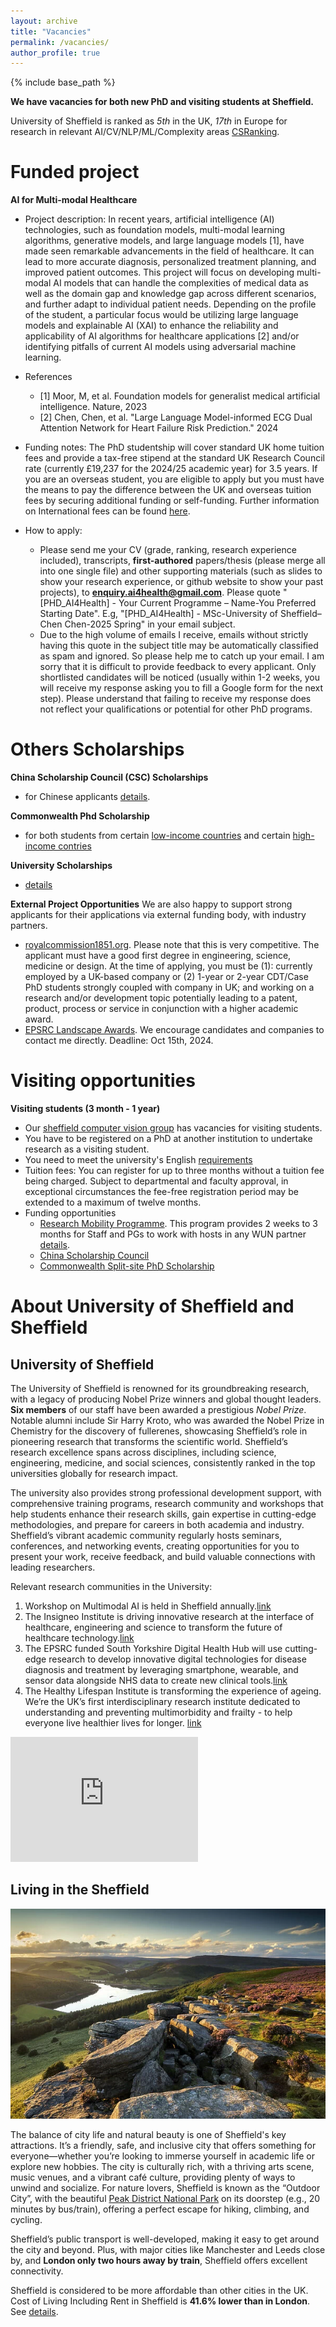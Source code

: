 ```yaml
---
layout: archive
title: "Vacancies"
permalink: /vacancies/
author_profile: true
---
```

{% include base_path %}

**We have vacancies for both new PhD and visiting students at Sheffield.**

University of Sheffield is ranked as *5th* in the UK, *17th* in Europe for research in relevant AI/CV/NLP/ML/Complexity areas [CSRanking](https://csrankings.org/#/index?ai&vision&mlmining&nlp&act&uk).

# Funded project
**AI for Multi-modal Healthcare**
- Project description: In recent years, artificial intelligence (AI) technologies, such as foundation models, multi-modal learning algorithms, generative models, and large language models [1], have made seen remarkable advancements in the field of healthcare. It can lead to more accurate diagnosis, personalized treatment planning, and improved patient outcomes. This project will focus on developing multi-modal AI models that can handle the complexities of medical data as well as the domain gap and knowledge gap across different scenarios, and further adapt to individual patient needs. Depending on the profile of the student, a particular focus would be utilizing large language models and explainable AI (XAI) to enhance the reliability and applicability of AI algorithms for healthcare applications [2] and/or identifying pitfalls of current AI models using adversarial machine learning.

- References
    - [1] Moor, M, et al. Foundation models for generalist medical artificial intelligence. Nature, 2023
    - [2] Chen, Chen, et al. "Large Language Model-informed ECG Dual Attention Network for Heart Failure Risk Prediction." 2024


- Funding notes: The PhD studentship will cover standard UK home tuition fees and provide a tax-free stipend at the standard UK Research Council rate (currently £19,237 for the 2024/25 academic year) for 3.5 years. If you are an overseas student, you are eligible to apply but you must have the means to pay the difference between the UK and overseas tuition fees by securing additional funding or self-funding. Further information on International fees can be found [here](https://www.sheffield.ac.uk/postgraduate/phd/fees).

- How to apply: 
    - Please send me your CV (grade, ranking, research experience included), transcripts, **first-authored** papers/thesis (please merge all into one single file) and other supporting materials (such as slides to show your research experience, or github website to show your past projects), to **enquiry.ai4health@gmail.com**. Please quote "[PHD_AI4Health] - Your Current Programme – Name-You Preferred Starting Date". E.g, "[PHD_AI4Health] - MSc-University of Sheffield–Chen Chen-2025 Spring" in your email subject. 
    - Due to the high volume of emails I receive, emails without strictly having this quote in the subject title may be automatically classified as spam and ignored. So please help me to catch up your email.  I am sorry that it is difficult to provide feedback to every applicant. Only shortlisted candidates will be noticed (usually within 1-2 weeks, you will receive my response asking you to fill a Google form for the next step). Please understand that failing to receive my response does not reflect your qualifications or potential for other PhD programs.

# Others Scholarships

**China Scholarship Council (CSC) Scholarships**
- for Chinese applicants [details](https://www.sheffield.ac.uk/postgraduate/phd/scholarships/csc).

**Commonwealth Phd Scholarship**
- for both students from certain [low-income countries](https://cscuk.fcdo.gov.uk/scholarships/commonwealth-phd-scholarships-for-least-developed-countries-and-fragile-states/) and certain [high-income contries](https://cscuk.fcdo.gov.uk/scholarships/commonwealth-phd-scholarships-for-high-income-countries/)

**University Scholarships**
- [details](https://www.sheffield.ac.uk/postgraduate/phd/scholarships)


**External Project Opportunities**
We are also happy to support strong applicants for their applications via external funding body, with industry partners. 
- [royalcommission1851.org](https://royalcommission1851.org/fellowships/industrial-fellowships). Please note that this is very competitive. The applicant must have a good first degree in engineering, science, medicine or design. At the time of applying, you must be (1):  currently employed by a UK-based company or (2) 1-year or 2-year CDT/Case PhD students strongly coupled with company in UK; and working on a research and/or development topic potentially leading to a
patent, product, process or service in conjunction with a higher academic award. 
- [EPSRC Landscape Awards](https://www.sheffield.ac.uk/rpi/pgr/scholarships/epsrc-dtp). We encourage candidates and companies to contact me directly. Deadline: Oct 15th, 2024. 


# Visiting opportunities

**Visiting students (3 month - 1 year)**
- Our [sheffield computer vision group](https://www.sheffield.ac.uk/dcs/research/groups/computer-vision) has vacancies for visiting students.
- You have to be registered on a PhD at another institution to undertake research as a visiting student.
- You need to meet the university's English [requirements](https://www.sheffield.ac.uk/study/visiting)
- Tuition fees: You can register for up to three months without a tuition fee being charged. Subject to departmental and faculty approval, in exceptional circumstances the fee-free registration period may be extended to a maximum of twelve months.
- Funding opportunities
    - [Research Mobility Programme](https://www.sheffield.ac.uk/internationalpartnerships/wun/rmp). This program provides 2 weeks to 3 months for Staff and PGs to work with hosts in any WUN partner [details](https://wun.ac.uk/mobility/).
    - [China Scholarship Council](https://www.csc.edu.cn/chuguo)
    - [Commonwealth Split-site PhD Scholarship](https://cscuk.fcdo.gov.uk/scholarships/commonwealth-split-site-scholarships-for-low-and-middle-income-countries/)



# About University of Sheffield and Sheffield

## University of Sheffield
The University of Sheffield is renowned for its groundbreaking research, with a legacy of producing Nobel Prize winners and global thought leaders. **Six members** of our staff have been awarded a prestigious *Nobel Prize*. Notable alumni include Sir Harry Kroto, who was awarded the Nobel Prize in Chemistry for the discovery of fullerenes, showcasing Sheffield’s role in pioneering research that transforms the scientific world. Sheffield’s research excellence spans across disciplines, including science, engineering, medicine, and social sciences, consistently ranked in the top universities globally for research impact.

The university also provides strong professional development support, with comprehensive training programs, research community and workshops that help students enhance their research skills, gain expertise in cutting-edge methodologies, and prepare for careers in both academia and industry. Sheffield’s vibrant academic community regularly hosts seminars, conferences, and networking events, creating opportunities for you to present your work, receive feedback, and build valuable connections with leading researchers.

Relevant research communities in the University:
1. Workshop on Multimodal AI is held in Sheffield annually.[link](https://multimodalai.github.io/)
2. The Insigneo Institute is driving innovative research at the interface of healthcare, engineering and science to transform the future of healthcare technology.[link](https://www.sheffield.ac.uk/insigneo)
3. The EPSRC funded South Yorkshire Digital Health Hub will use cutting-edge research to develop innovative digital technologies for disease diagnosis and treatment by leveraging smartphone, wearable, and sensor data alongside NHS data to create new clinical tools.[link](https://www.sheffield.ac.uk/sydhh)
4. The Healthy Lifespan Institute is transforming the experience of ageing. We’re the UK’s first interdisciplinary research institute dedicated to understanding and preventing multimorbidity and frailty - to help everyone live healthier lives for longer. [link](https://www.sheffield.ac.uk/sydhh)

<iframe width="300" height="200" src="https://www.youtube.com/embed/WJZnQCJqUqw?si=ztnCYit8R1sVrxD4" title="YouTube video player" frameborder="0" allow="accelerometer; autoplay; clipboard-write; encrypted-media; gyroscope; picture-in-picture; web-share" referrerpolicy="strict-origin-when-cross-origin" allowfullscreen></iframe>

## Living in the Sheffield
<img src= "/images/view-bamford-edge-peak-district-national-park-20496258.jpg" class="publication-image"><br />

The balance of city life and natural beauty is one of Sheffield's key attractions. It’s a friendly, safe, and inclusive city that offers something for everyone—whether you’re looking to immerse yourself in academic life or explore new hobbies. The city is culturally rich, with a thriving arts scene, music venues, and a vibrant café culture, providing plenty of ways to unwind and socialize. For nature lovers, Sheffield is known as the “Outdoor City”,  with the beautiful [Peak District National Park](https://www.peakdistrict.gov.uk/home) on its doorstep (e.g., 20 minutes by bus/train), offering a perfect escape for hiking, climbing, and cycling.

Sheffield’s public transport is well-developed, making it easy to get around the city and beyond. Plus, with major cities like Manchester and Leeds close by, and **London only two hours away by train**, Sheffield offers excellent connectivity.

Sheffield is considered to be more affordable than other cities in the UK. Cost of Living Including Rent in Sheffield is **41.6% lower than in London**. See [details](https://www.numbeo.com/cost-of-living/compare_cities.jsp?country1=United+Kingdom&country2=United+Kingdom&city1=London&city2=Sheffield).



